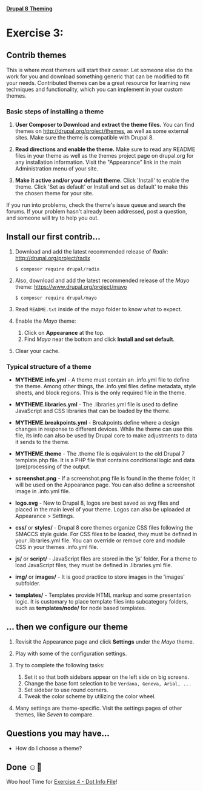 #### [Drupal 8 Theming](README.md)

# Exercise 3: 

## Contrib themes

This is where most themers will start their career. Let someone else do the work for you and download something generic that can be modified to fit your needs. Contributed themes can be a great resource for learning new techniques and functionality, which you can implement in your custom themes.

### Basic steps of installing a theme

1. **User Composer to Download and extract the theme files.** You can find themes on http://drupal.org/project/themes, as well as some external sites. Make sure the theme is compatible with Drupal 8.

2. **Read directions and enable the theme.** Make sure to read any README files in your theme as well as the themes project page on drupal.org for any installation information. Visit the "Appearance" link in the main Administration menu of your site. 

3. **Make it active and/or your default theme.** Click 'Install' to enable the theme. Click 'Set as default' or Install and set as default' to make this the chosen theme for your site.

If you run into problems, check the theme's issue queue and search the forums. If your problem hasn't already been addressed, post a question, and someone will try to help you out.

## Install our first contrib...
1. Download and add the latest recommended release of *Radix*:  http://drupal.org/project/radix 

    `$ composer require drupal/radix`

2. Also, download and add the latest recommended release of the *Mayo* theme: https://www.drupal.org/project/mayo

    `$ composer require drupal/mayo`

3. Read `README.txt` inside of the *mayo* folder to know what to expect. 
	
4. Enable the *Mayo* theme:
    1. Click on **Appearance** at the top.
    2. Find *Mayo* near the bottom and click **Install and set default**.

5. Clear your cache.


### Typical structure of a theme
+ **MYTHEME.info.yml** - A theme must contain an .info.yml file to define the theme. Among other things, the .info.yml files define metadata, style sheets, and block regions. This is the only required file in the theme.

+ **MYTHEME.libraries.yml** - The .libraries.yml file is used to define JavaScript and CSS libraries that can be loaded by the theme.

+ **MYTHEME.breakpoints.yml** - Breakpoints define where a design changes in response to different devices. While the theme can use this file, its info can also be used by Drupal core to make adjustments to data it sends to the theme.

+ **MYTHEME.theme** - The .theme file is equivalent to the old Drupal 7 template.php file. It is a PHP file that contains conditional logic and data (pre)processing of the output.

+ **screenshot.png** - If a screenshot.png file is found in the theme folder, it will be used on the Appearance page. You can also define a screenshot image in .info.yml file.

+ **logo.svg** - New to Drupal 8, logos are best saved as svg files and placed in the main level of your theme. Logos can also be uploaded at Appearance > Settings.

+ **css/** or **styles/** - Drupal 8 core themes organize CSS files following the SMACCS style guide. For CSS files to be loaded, they must be defined in your .libraries.yml file. You can override or remove core and module CSS in your themes .info.yml file.

+ **js/** or **script/** - JavaScript files are stored in the 'js' folder. For a theme to load JavaScript files, they must be defined in .libraries.yml file.

+ **img/** or **images/** - It is good practice to store images in the 'images' subfolder.

+ **templates/** - Templates provide HTML markup and some presentation logic. It is customary to place template files into subcategory folders, such as **templates/node/** for node based templates.

## ... then we configure our theme
1. Revisit the Appearance page and click **Settings** under the _Mayo_ theme.
2. Play with some of the configuration settings.
3. Try to complete the following tasks:
    1. Set it so that both sidebars appear on the left side on big screens.
    2. Change the base font selection to be `Verdana, Geneva, Arial, ...`
    3. Set sidebar to use round corners.
    4. Tweak the color scheme by utilizing the color wheel.

4. Many settings are theme-specific. Visit the settings pages of other themes, like *Seven* to compare.


## Questions you may have...
+ How do I choose a theme?

## Done ☺
Woo hoo! Time for [Exercise 4 - Dot Info File](exercise_04-dot-info.md)!

